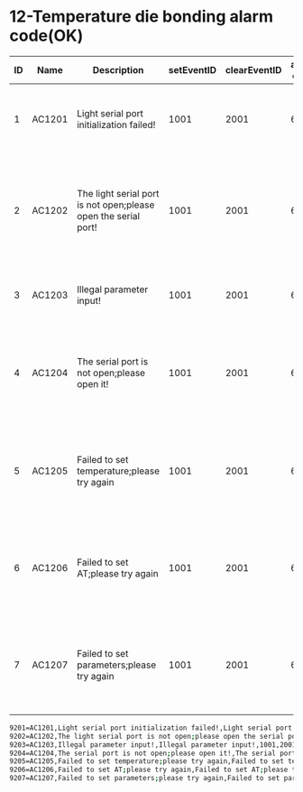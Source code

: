 # 12-Temperature die bonding alarm code(OK)

| ID   | Name   | Description                                                  | setEventID | clearEventID | alarm code | Text                           |
| ---- | ------ | ------------------------------------------------------------ | ---------- | ------------ | ---------- | ------------------------------ |
| 1    | AC1201 | Light serial port initialization failed!                     | 1001       | 2001         | 6          | 灯光串口初始化失败！           |
| 2    | AC1202 | The light serial port is not open;please open the serial port! | 1001       | 2001         | 6          | 灯光串口没有打开，请打开串口！ |
| 3    | AC1203 | Illegal parameter input!                                     | 1001       | 2001         | 6          | 输入非法参数！                 |
| 4    | AC1204 | The serial port is not open;please open it!                  | 1001       | 2001         | 6          | 串口没有打开，请打开串口！     |
| 5    | AC1205 | Failed to set temperature;please try again                   | 1001       | 2001         | 6          | 设定温度失败，请重新操作       |
| 6    | AC1206 | Failed to set AT;please try again                            | 1001       | 2001         | 6          | 设定AT失败，请重新操作         |
| 7    | AC1207 | Failed to set parameters;please try again                    | 1001       | 2001         | 6          | 设定参数失败，请重新操作       |



```sh
9201=AC1201,Light serial port initialization failed!,Light serial port initialization failed!,1001,2001,6,
9202=AC1202,The light serial port is not open;please open the serial port!,The light serial port is not open;please open the serial port!,1001,2001,6,
9203=AC1203,Illegal parameter input!,Illegal parameter input!,1001,2001,6,
9204=AC1204,The serial port is not open;please open it!,The serial port is not open;please open it!,1001,2001,6,
9205=AC1205,Failed to set temperature;please try again,Failed to set temperature;please try again,1001,2001,6,
9206=AC1206,Failed to set AT;please try again,Failed to set AT;please try again,1001,2001,6,
9207=AC1207,Failed to set parameters;please try again,Failed to set parameters;please try again,1001,2001,6,

```